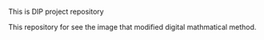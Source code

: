 This is DIP project repository

This repository for see the image that modified digital mathmatical method.